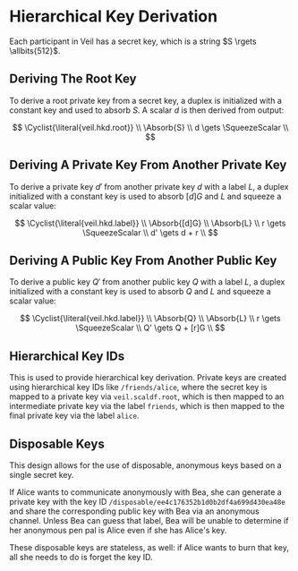 # Hierarchical Key Derivation

Each participant in Veil has a secret key, which is a string $S \rgets \allbits{512}$.

## Deriving The Root Key

To derive a root private key from a secret key, a duplex is initialized with a constant key and used to absorb $S$. A
scalar $d$ is then derived from output:

$$
\Cyclist{\literal{veil.hkd.root}} \\
\Absorb{S} \\
d \gets \SqueezeScalar \\
$$

## Deriving A Private Key From Another Private Key

To derive a private key $d'$ from another private key $d$ with a label $L$, a duplex initialized with a constant key is
used to absorb $[d]G$ and $L$ and squeeze a scalar value:

$$
\Cyclist{\literal{veil.hkd.label}} \\
\Absorb{[d]G} \\
\Absorb{L} \\
r \gets \SqueezeScalar \\
d' \gets d + r \\
$$

## Deriving A Public Key From Another Public Key

To derive a public key $Q'$ from another public key $Q$ with a label $L$, a duplex initialized with a constant key is
used to absorb $Q$ and $L$ and squeeze a scalar value:

$$
\Cyclist{\literal{veil.hkd.label}} \\
\Absorb{Q} \\
\Absorb{L} \\
r \gets \SqueezeScalar \\
Q' \gets Q + [r]G \\
$$

## Hierarchical Key IDs

This is used to provide hierarchical key derivation. Private keys are created using hierarchical key IDs like 
`/friends/alice`, where the secret key is mapped to a private key via `veil.scaldf.root`, which is then mapped to an
intermediate private key via the label `friends`, which is then mapped to the final private key via the label `alice`.

## Disposable Keys

This design allows for the use of disposable, anonymous keys based on a single secret key.

If Alice wants to communicate anonymously with Bea, she can generate a private key with the key
ID `/disposable/ee4c176352b1d0b2df4a699d430ea48e` and share the corresponding public key with Bea via an anonymous
channel. Unless Bea can guess that label, Bea will be unable to determine if her anonymous pen pal is Alice even if she
has Alice's key.

These disposable keys are stateless, as well: if Alice wants to burn that key, all she needs to do is forget the key ID.